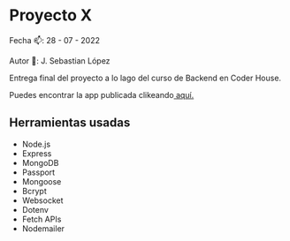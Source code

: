 # Proyecto X
Fecha 📫: 28 - 07 - 2022

Autor 🧠: J. Sebastian López

Entrega final del proyecto a lo lago del curso de Backend en Coder House.

Puedes encontrar la app publicada clikeando[ aquí.](https://lopez18335.herokuapp.com/)

## Herramientas usadas
- Node.js
- Express
- MongoDB
- Passport
- Mongoose
- Bcrypt
- Websocket
- Dotenv
- Fetch APIs
- Nodemailer

